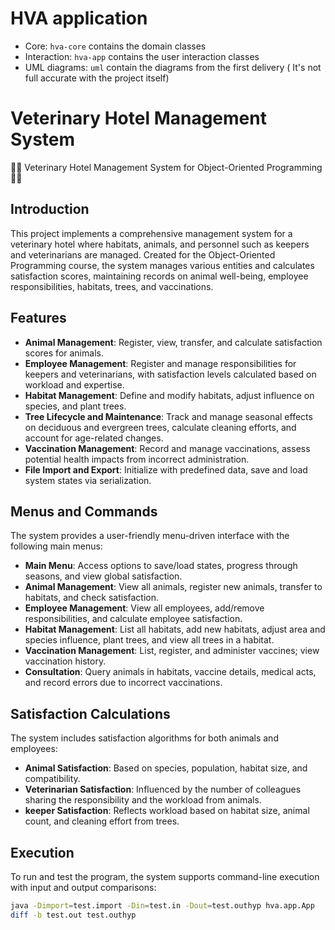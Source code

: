 # HVA application 

* Core: `hva-core` contains the domain classes
* Interaction: `hva-app` contains the user interaction classes
* UML diagrams: `uml` contain the diagrams from the first delivery ( It's not full accurate with the project itself)

# Veterinary Hotel Management System

🏨🦁 Veterinary Hotel Management System for Object-Oriented Programming 🐾🌳

## Introduction

This project implements a comprehensive management system for a veterinary hotel where habitats, animals, and personnel such as keepers and veterinarians are managed. Created for the Object-Oriented Programming course, the system manages various entities and calculates satisfaction scores, maintaining records on animal well-being, employee responsibilities, habitats, trees, and vaccinations.

## Features

- **Animal Management**: Register, view, transfer, and calculate satisfaction scores for animals.
- **Employee Management**: Register and manage responsibilities for keepers and veterinarians, with satisfaction levels calculated based on workload and expertise.
- **Habitat Management**: Define and modify habitats, adjust influence on species, and plant trees.
- **Tree Lifecycle and Maintenance**: Track and manage seasonal effects on deciduous and evergreen trees, calculate cleaning efforts, and account for age-related changes.
- **Vaccination Management**: Record and manage vaccinations, assess potential health impacts from incorrect administration.
- **File Import and Export**: Initialize with predefined data, save and load system states via serialization.

## Menus and Commands

The system provides a user-friendly menu-driven interface with the following main menus:

- **Main Menu**: Access options to save/load states, progress through seasons, and view global satisfaction.
- **Animal Management**: View all animals, register new animals, transfer to habitats, and check satisfaction.
- **Employee Management**: View all employees, add/remove responsibilities, and calculate employee satisfaction.
- **Habitat Management**: List all habitats, add new habitats, adjust area and species influence, plant trees, and view all trees in a habitat.
- **Vaccination Management**: List, register, and administer vaccines; view vaccination history.
- **Consultation**: Query animals in habitats, vaccine details, medical acts, and record errors due to incorrect vaccinations.

## Satisfaction Calculations

The system includes satisfaction algorithms for both animals and employees:

- **Animal Satisfaction**: Based on species, population, habitat size, and compatibility.
- **Veterinarian Satisfaction**: Influenced by the number of colleagues sharing the responsibility and the workload from animals.
- **keeper Satisfaction**: Reflects workload based on habitat size, animal count, and cleaning effort from trees.

## Execution

To run and test the program, the system supports command-line execution with input and output comparisons:

```sh
java -Dimport=test.import -Din=test.in -Dout=test.outhyp hva.app.App
diff -b test.out test.outhyp
